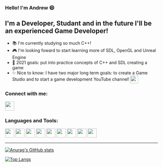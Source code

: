 ### Hello! I'm Andrew :smile:

## I'm a Developer, Studant and in the future  I'll be an experienced Game Developer!
- :books: I'm currently studying so much C++!
- :video_game: I'm looking foward to start learning more of SDL, OpenGL and Unreal Engine
- :dart: 2021 goals: put into practice concepts of C++ and SDL creating a game
- :sparkles: Nice to know: I have two major long term goals: to create a Game Studio and to start a game development YouTube channel! <img align="center" width="26px" src="https://img.icons8.com/color/48/000000/youtube-tourtials.png"/>

### Connect with me:
[<img width="30px" src="https://img.icons8.com/color/48/000000/linkedin.png"/>](https://www.linkedin.com/in/andrewlcf/)

### Languages and Tools:

<img width="30px" src="https://img.icons8.com/color/48/000000/javascript.png"/> <img width="30px" src="https://img.icons8.com/color/48/000000/react-native.png"/> <img width="30px" src="https://img.icons8.com/color/48/000000/c-plus-plus-logo.png"/> <img width="30px" src="https://img.icons8.com/color/48/000000/unreal-engine.png"/> <img width="30px" src="https://img.icons8.com/color/48/000000/visual-studio-2019.png"/> <img width="30px" src="https://img.icons8.com/color/48/000000/visual-studio-code-2019.png"/> <img width="30px" src="https://img.icons8.com/color/48/000000/ubuntu--v1.png"/> <img width="30" src="https://img.icons8.com/color/48/000000/nodejs.png"/> <img width="30" src="https://img.icons8.com/color/48/000000/typescript.png"/>

---
[![Anurag's GitHub stats](https://github-readme-stats.vercel.app/api?username=drewProgram)](https://github.com/anuraghazra/github-readme-stats)

[![Top Langs](https://github-readme-stats.vercel.app/api/top-langs/?username=drewProgram)](https://github.com/anuraghazra/github-readme-stats)